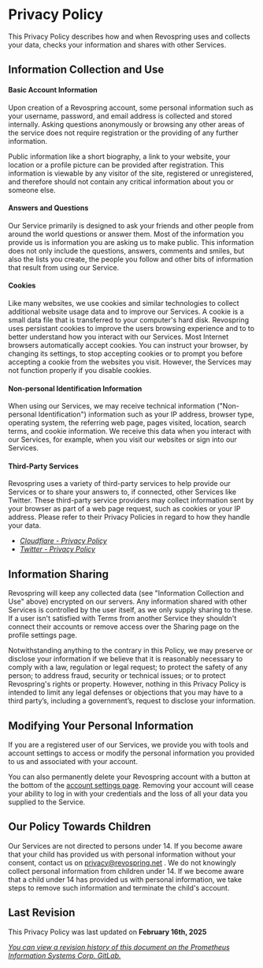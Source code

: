 # Privacy Policy

This Privacy Policy describes how and when Revospring uses and collects your data, checks your information and shares with other Services.

## Information Collection and Use

#### Basic Account Information

Upon creation of a Revospring account, some personal information such as your username, password, and email address is collected and stored internally. Asking questions anonymously or browsing any other areas of the service does not require registration or the providing of any further information.

Public information like a short biography, a link to your website, your location or a profile picture can be provided after registration. This information is viewable by any visitor of the site, registered or unregistered, and therefore should not contain any critical information about you or someone else.

#### Answers and Questions

Our Service primarily is designed to ask your friends and other people from around the world questions or answer them. Most of the information you provide us is information you are asking us to make public. This information does not only include the questions, answers, comments and smiles, but also the lists you create, the people you follow and other bits of information that result from using our Service.

#### Cookies

Like many websites, we use cookies and similar technologies to collect additional website usage data and to improve our Services. A cookie is a small data file that is transferred to your computer's hard disk. Revospring uses persistant cookies to improve the users browsing experience and to to better understand how you interact with our Services. Most Internet browsers automatically accept cookies. You can instruct your browser, by changing its settings, to stop accepting cookies or to prompt you before accepting a cookie from the websites you visit. However, the Services may not function properly if you disable cookies.

#### Non-personal Identification Information

When using our Services, we may receive technical information ("Non-personal Identification") information such as your IP address, browser type, operating system, the referring web page, pages visited, location, search terms, and cookie information. We receive this data when you interact with our Services, for example, when you visit our websites or sign into our Services.

#### Third-Party Services

Revospring uses a variety of third-party services to help provide our Services or to share your answers to, if connected, other Services like Twitter. These third-party service providers may collect information sent by your browser as part of a web page request, such as cookies or your IP address. Please refer to their Privacy Policies in regard to how they handle your data.

- [_Cloudflare - Privacy Policy_](https://www.cloudflare.com/en-gb/privacypolicy/)
- [_Twitter - Privacy Policy_](https://twitter.com/en/privacy)

## Information Sharing

Revospring will keep any collected data (see "Information Collection and Use" above) encrypted on our servers. Any information shared with other Services is controlled by the user itself, as we only supply sharing to these. If a user isn't satisfied with Terms from another Service they shouldn't connect their accounts or remove access over the Sharing page on the profile settings page.

Notwithstanding anything to the contrary in this Policy, we may preserve or disclose your information if we believe that it is reasonably necessary to comply with a law, regulation or legal request; to protect the safety of any person; to address fraud, security or technical issues; or to protect Revospring's rights or property. However, nothing in this Privacy Policy is intended to limit any legal defenses or objections that you may have to a third party’s, including a government’s, request to disclose your information.

## Modifying Your Personal Information

If you are a registered user of our Services, we provide you with tools and account settings to access or modify the personal information you provided to us and associated with your account.

You can also permanently delete your Revospring account with a button at the bottom of the [account settings page](https://revospring.net/settings/account). Removing your account will cease your ability to log in with your credentials and the loss of all your data you supplied to the Service.

## Our Policy Towards Children

Our Services are not directed to persons under 14. If you become aware that your child has provided us with personal information without your consent, contact us on privacy@revospring.net . We do not knowingly collect personal information from children under 14. If we become aware that a child under 14 has provided us with personal information, we take steps to remove such information and terminate the child's account.

## Last Revision

This Privacy Policy was last updated on **February 16th, 2025**

[_You can view a revision history of this document on the Prometheus Information Systems Corp. GitLab._](https://git.prometheus.systems/prometheus-information-systems-corp/revospring/-/blob/revospring/service-docs/en/policy/privacy.md)
